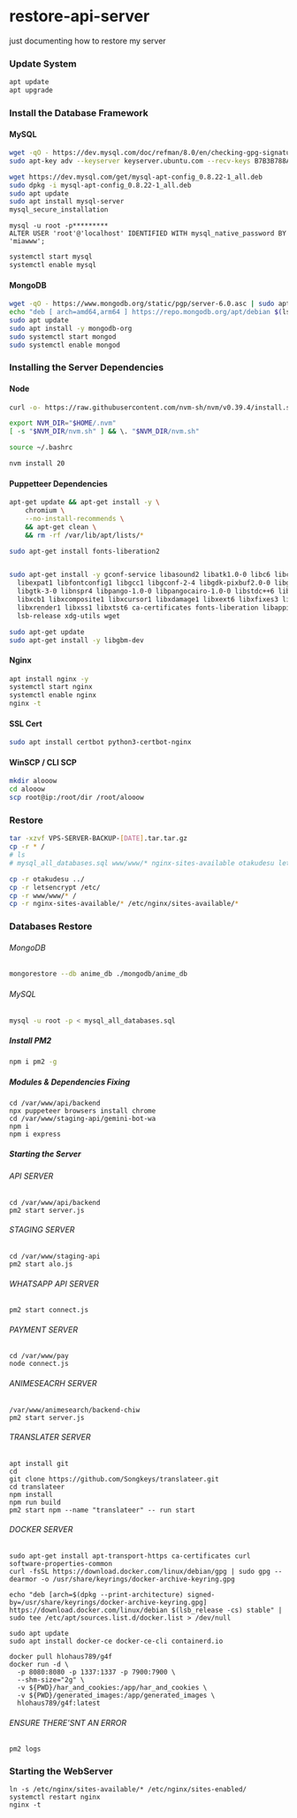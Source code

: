 # restore-api-server
just documenting how to restore my server

### Update System
```bash
apt update
apt upgrade
```

### Install the Database Framework
#### MySQL 
```bash
wget -qO - https://dev.mysql.com/doc/refman/8.0/en/checking-gpg-signature.html | grep -oP 'gpg_key=\K[^\"]+' | xargs -I {} sudo apt-key adv --fetch-keys {}
sudo apt-key adv --keyserver keyserver.ubuntu.com --recv-keys B7B3B788A8D3785C
```
```bash
wget https://dev.mysql.com/get/mysql-apt-config_0.8.22-1_all.deb
sudo dpkg -i mysql-apt-config_0.8.22-1_all.deb
sudo apt update
sudo apt install mysql-server
mysql_secure_installation
```
```mysql
mysql -u root -p*********
ALTER USER 'root'@'localhost' IDENTIFIED WITH mysql_native_password BY 'miawww';
```
```bash
systemctl start mysql
systemctl enable mysql
```

#### MongoDB
```bash
wget -qO - https://www.mongodb.org/static/pgp/server-6.0.asc | sudo apt-key add -
echo "deb [ arch=amd64,arm64 ] https://repo.mongodb.org/apt/debian $(lsb_release -cs)/mongodb-org/6.0 main" | sudo tee /etc/apt/sources.list.d/mongodb-org-6.0.list
sudo apt update
sudo apt install -y mongodb-org
sudo systemctl start mongod
sudo systemctl enable mongod
```

### Installing the Server Dependencies
#### Node
```bash
curl -o- https://raw.githubusercontent.com/nvm-sh/nvm/v0.39.4/install.sh | bash

export NVM_DIR="$HOME/.nvm"
[ -s "$NVM_DIR/nvm.sh" ] && \. "$NVM_DIR/nvm.sh"

source ~/.bashrc

nvm install 20
```

#### Puppetteer Dependencies
```bash
apt-get update && apt-get install -y \
    chromium \
    --no-install-recommends \
    && apt-get clean \
    && rm -rf /var/lib/apt/lists/*

sudo apt-get install fonts-liberation2


sudo apt-get install -y gconf-service libasound2 libatk1.0-0 libc6 libcairo2 libcups2 libdbus-1-3 \
  libexpat1 libfontconfig1 libgcc1 libgconf-2-4 libgdk-pixbuf2.0-0 libglib2.0-0 \
  libgtk-3-0 libnspr4 libpango-1.0-0 libpangocairo-1.0-0 libstdc++6 libx11-6 libx11-xcb1 \
  libxcb1 libxcomposite1 libxcursor1 libxdamage1 libxext6 libxfixes3 libxi6 libxrandr2 \
  libxrender1 libxss1 libxtst6 ca-certificates fonts-liberation libappindicator1 libnss3 \
  lsb-release xdg-utils wget

sudo apt-get update
sudo apt-get install -y libgbm-dev
```

#### Nginx
```bash
apt install nginx -y
systemctl start nginx
systemctl enable nginx
nginx -t
```

#### SSL Cert
```bash
sudo apt install certbot python3-certbot-nginx
```

#### WinSCP / CLI SCP
```bash
mkdir alooow
cd alooow
scp root@ip:/root/dir /root/alooow
```

### Restore
```bash
tar -xzvf VPS-SERVER-BACKUP-[DATE].tar.tar.gz
cp -r * /
# ls
# mysql_all_databases.sql www/www/* nginx-sites-available otakudesu letsencrypt mongodb/anime_db
```
```bash
cp -r otakudesu ../
cp -r letsencrypt /etc/
cp -r www/www/* /
cp -r nginx-sites-available/* /etc/nginx/sites-available/*
```

### Databases Restore
###### MongoDB

```bash
mongorestore --db anime_db ./mongodb/anime_db
```
###### MySQL
```bash
mysql -u root -p < mysql_all_databases.sql
```

##### Install PM2
```bash
npm i pm2 -g
```

##### Modules & Dependencies Fixing
```
cd /var/www/api/backend
npx puppeteer browsers install chrome
cd /var/www/staging-api/gemini-bot-wa
npm i
npm i express
```

##### Starting the Server

###### API SERVER
```
cd /var/www/api/backend
pm2 start server.js
```

###### STAGING SERVER
```
cd /var/www/staging-api
pm2 start alo.js
```

###### WHATSAPP API SERVER
```
pm2 start connect.js
```

###### PAYMENT SERVER
```
cd /var/www/pay
node connect.js
```

###### ANIMESEACRH SERVER
```
/var/www/animesearch/backend-chiw
pm2 start server.js
```

###### TRANSLATER SERVER
```
apt install git
cd
git clone https://github.com/Songkeys/translateer.git
cd translateer
npm install
npm run build
pm2 start npm --name "translateer" -- run start
```

###### DOCKER SERVER
```
sudo apt-get install apt-transport-https ca-certificates curl software-properties-common
curl -fsSL https://download.docker.com/linux/debian/gpg | sudo gpg --dearmor -o /usr/share/keyrings/docker-archive-keyring.gpg

echo "deb [arch=$(dpkg --print-architecture) signed-by=/usr/share/keyrings/docker-archive-keyring.gpg] https://download.docker.com/linux/debian $(lsb_release -cs) stable" | sudo tee /etc/apt/sources.list.d/docker.list > /dev/null

sudo apt update
sudo apt install docker-ce docker-ce-cli containerd.io

docker pull hlohaus789/g4f
docker run -d \
  -p 8080:8080 -p 1337:1337 -p 7900:7900 \
  --shm-size="2g" \
  -v ${PWD}/har_and_cookies:/app/har_and_cookies \
  -v ${PWD}/generated_images:/app/generated_images \
  hlohaus789/g4f:latest
```

###### ENSURE THERE'SNT AN ERROR
```
pm2 logs
```

### Starting the WebServer
```
ln -s /etc/nginx/sites-available/* /etc/nginx/sites-enabled/
systemctl restart nginx
nginx -t
```
